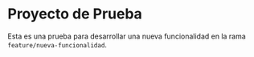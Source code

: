 # Proyecto de Prueba

Esta es una prueba para desarrollar una nueva funcionalidad en la rama `feature/nueva-funcionalidad`.
